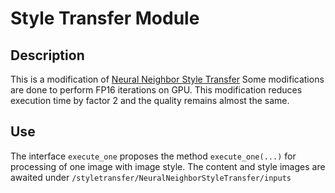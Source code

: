 # Style Transfer Module
## Description
This is a modification of [Neural Neighbor Style Transfer](https://github.com/nkolkin13/NeuralNeighborStyleTransfer)
Some modifications are done to perform FP16 iterations on GPU. 
This modification reduces execution time by factor 2 and the quality remains almost the same.

## Use
The interface `execute_one` proposes the method `execute_one(...)` for processing of one image with image style.
The content and style images are awaited under `/styletransfer/NeuralNeighborStyleTransfer/inputs`
